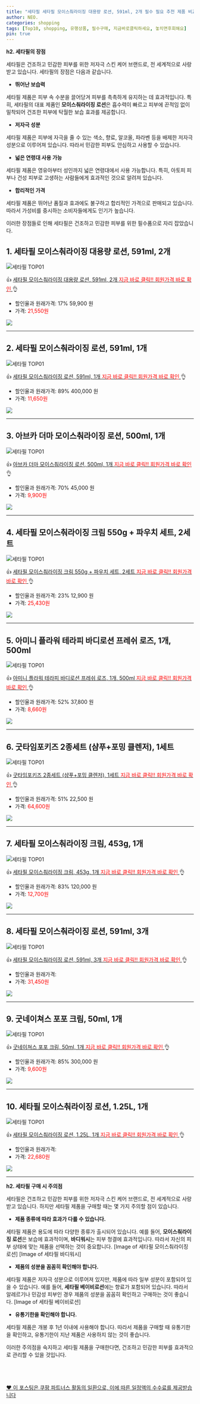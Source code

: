 ```yaml
---
title: "세타필 세타필 모이스춰라이징 대용량 로션, 591ml, 2개 필수 필요 추천 제품 비교 최저 가격 비교 장점 구매 후기 구매평"
author: NEO.
categories: shopping
tags: [Top10, shopping, 유행상품, 필수구매, 지금바로클릭하세요, 놓치면후회해요]
pin: true
---
```

**h2. 세타필의 장점**

세타필은 건조하고 민감한 피부를 위한 저자극 스킨 케어 브랜드로, 전 세계적으로 사랑받고 있습니다. 세타필의 장점은 다음과 같습니다.

* **뛰어난 보습력**

세타필 제품은 피부 속 수분을 끌어당겨 피부를 촉촉하게 유지하는 데 효과적입니다. 특히, 세타필의 대표 제품인 **모이스춰라이징 로션**은 흡수력이 빠르고 피부에 끈적임 없이 밀착되어 건조한 피부에 탁월한 보습 효과를 제공합니다.

* **저자극 성분**

세타필 제품은 피부에 자극을 줄 수 있는 색소, 향료, 알코올, 파라벤 등을 배제한 저자극 성분으로 이루어져 있습니다. 따라서 민감한 피부도 안심하고 사용할 수 있습니다.

* **넓은 연령대 사용 가능**

세타필 제품은 영유아부터 성인까지 넓은 연령대에서 사용 가능합니다. 특히, 아토피 피부나 건성 피부로 고생하는 사람들에게 효과적인 것으로 알려져 있습니다.

* **합리적인 가격**

세타필 제품은 뛰어난 품질과 효과에도 불구하고 합리적인 가격으로 판매되고 있습니다. 따라서 가성비를 중시하는 소비자들에게도 인기가 높습니다.

이러한 장점들로 인해 세타필은 건조하고 민감한 피부를 위한 필수품으로 자리 잡았습니다.

   

## 1. 세타필 모이스춰라이징 대용량 로션, 591ml, 2개

![세타필 TOP01](https://thumbnail6.coupangcdn.com/thumbnails/remote/490x490ex/image/retail/images/711593805388429-8681b9cc-5d10-40db-99d4-f490d8eca8b5.jpg)


👍 [세타필 모이스춰라이징 대용량 로션, 591ml, 2개 <font color=red> 지금 바로 클릭!! 회원가격 바로 확인 </font> ](https://link.coupang.com/re/AFFSDP?lptag=AF3617701&subid=GithubCoopas&pageKey=7164345502&traceid=V0-153&itemId=15015111767&vendorItemId=85072877349) 👌 


- 할인율과 원래가격: 17%  59,900   원
- 가격: <span style='color:red'>21,550원</span>

[![](/discount_price.png)](https://link.coupang.com/re/AFFSDP?lptag=AF3617701&subid=GithubCoopas&pageKey=7164345502&traceid=V0-153&itemId=15015111767&vendorItemId=85072877349)

---


   

## 2. 세타필 모이스춰라이징 로션, 591ml, 1개

![세타필 TOP01](https://thumbnail6.coupangcdn.com/thumbnails/remote/490x490ex/image/retail/images/1322644922592436-233ae835-1c61-4ace-bc8d-8950cb6c315f.jpg)


👍 [세타필 모이스춰라이징 로션, 591ml, 1개 <font color=red> 지금 바로 클릭!! 회원가격 바로 확인 </font> ](https://link.coupang.com/re/AFFSDP?lptag=AF3617701&subid=GithubCoopas&pageKey=7164345502&traceid=V0-153&itemId=14999324866&vendorItemId=80519514876) 👌 


- 할인율과 원래가격: 89%  400,000   원
- 가격: <span style='color:red'>11,650원</span>

[![](/discount_price.png)](https://link.coupang.com/re/AFFSDP?lptag=AF3617701&subid=GithubCoopas&pageKey=7164345502&traceid=V0-153&itemId=14999324866&vendorItemId=80519514876)

---


   

## 3. 아브카 더마 모이스춰라이징 로션, 500ml, 1개

![세타필 TOP01](https://thumbnail6.coupangcdn.com/thumbnails/remote/490x490ex/image/retail/images/2023/06/07/9/4/8d910bb7-067c-4ddc-af0b-fbb6f645c967.jpg)


👍 [아브카 더마 모이스춰라이징 로션, 500ml, 1개 <font color=red> 지금 바로 클릭!! 회원가격 바로 확인 </font> ](https://link.coupang.com/re/AFFSDP?lptag=AF3617701&subid=GithubCoopas&pageKey=7384676406&traceid=V0-153&itemId=19079399276&vendorItemId=86201824341) 👌 


- 할인율과 원래가격: 70%  45,000   원
- 가격: <span style='color:red'>9,900원</span>

[![](/discount_price.png)](https://link.coupang.com/re/AFFSDP?lptag=AF3617701&subid=GithubCoopas&pageKey=7384676406&traceid=V0-153&itemId=19079399276&vendorItemId=86201824341)

---


   

## 4. 세타필 모이스춰라이징 크림 550g + 파우치 세트, 2세트

![세타필 TOP01](https://thumbnail9.coupangcdn.com/thumbnails/remote/490x490ex/image/retail/images/1669368159445755-990916cd-e63b-4556-b9ad-0c807ea69b5d.jpg)


👍 [세타필 모이스춰라이징 크림 550g + 파우치 세트, 2세트 <font color=red> 지금 바로 클릭!! 회원가격 바로 확인 </font> ](https://link.coupang.com/re/AFFSDP?lptag=AF3617701&subid=GithubCoopas&pageKey=6978436642&traceid=V0-153&itemId=17910181198&vendorItemId=85072868216) 👌 


- 할인율과 원래가격: 23%  12,900   원
- 가격: <span style='color:red'>25,430원</span>

[![](/discount_price.png)](https://link.coupang.com/re/AFFSDP?lptag=AF3617701&subid=GithubCoopas&pageKey=6978436642&traceid=V0-153&itemId=17910181198&vendorItemId=85072868216)

---


   

## 5. 아미니 플라워 테라피 바디로션 프레쉬 로즈, 1개, 500ml

![세타필 TOP01](https://thumbnail9.coupangcdn.com/thumbnails/remote/490x490ex/image/retail/images/7722670862240284-d599fcf3-6fcd-4d52-b008-cc0391fbee9f.jpg)


👍 [아미니 플라워 테라피 바디로션 프레쉬 로즈, 1개, 500ml <font color=red> 지금 바로 클릭!! 회원가격 바로 확인 </font> ](https://link.coupang.com/re/AFFSDP?lptag=AF3617701&subid=GithubCoopas&pageKey=6197727679&traceid=V0-153&itemId=17112209725&vendorItemId=75659200906) 👌 


- 할인율과 원래가격: 52%  37,800   원
- 가격: <span style='color:red'>8,660원</span>

[![](/discount_price.png)](https://link.coupang.com/re/AFFSDP?lptag=AF3617701&subid=GithubCoopas&pageKey=6197727679&traceid=V0-153&itemId=17112209725&vendorItemId=75659200906)

---


   

## 6. 굿타임포키즈 2종세트 (샴푸+포밍 클렌저), 1세트

![세타필 TOP01](https://thumbnail6.coupangcdn.com/thumbnails/remote/490x490ex/image/vendor_inventory/a2f7/47da8d0ceb33bc075fe8a3356ef72d4e40af018977153e0b3d77cffa3ae3.jpg)


👍 [굿타임포키즈 2종세트 (샴푸+포밍 클렌저), 1세트 <font color=red> 지금 바로 클릭!! 회원가격 바로 확인 </font> ](https://link.coupang.com/re/AFFSDP?lptag=AF3617701&subid=GithubCoopas&pageKey=5920665501&traceid=V0-153&itemId=10493079009&vendorItemId=77774767018) 👌 


- 할인율과 원래가격: 51%  22,500   원
- 가격: <span style='color:red'>64,600원</span>

[![](/discount_price.png)](https://link.coupang.com/re/AFFSDP?lptag=AF3617701&subid=GithubCoopas&pageKey=5920665501&traceid=V0-153&itemId=10493079009&vendorItemId=77774767018)

---


   

## 7. 세타필 모이스춰라이징 크림, 453g, 1개

![세타필 TOP01](https://thumbnail8.coupangcdn.com/thumbnails/remote/490x490ex/image/retail/images/2025188293739390-1dcaf0b8-8664-4441-864d-71610312a388.jpg)


👍 [세타필 모이스춰라이징 크림, 453g, 1개 <font color=red> 지금 바로 클릭!! 회원가격 바로 확인 </font> ](https://link.coupang.com/re/AFFSDP?lptag=AF3617701&subid=GithubCoopas&pageKey=6453223223&traceid=V0-153&itemId=13261817474&vendorItemId=80519500808) 👌 


- 할인율과 원래가격: 83%  120,000   원
- 가격: <span style='color:red'>12,700원</span>

[![](/discount_price.png)](https://link.coupang.com/re/AFFSDP?lptag=AF3617701&subid=GithubCoopas&pageKey=6453223223&traceid=V0-153&itemId=13261817474&vendorItemId=80519500808)

---


   

## 8. 세타필 모이스춰라이징 로션, 591ml, 3개

![세타필 TOP01](https://thumbnail10.coupangcdn.com/thumbnails/remote/490x490ex/image/retail/images/711216595735036-8139ff0f-4120-43d8-a05f-820fa0f83a1d.jpg)


👍 [세타필 모이스춰라이징 로션, 591ml, 3개 <font color=red> 지금 바로 클릭!! 회원가격 바로 확인 </font> ](https://link.coupang.com/re/AFFSDP?lptag=AF3617701&subid=GithubCoopas&pageKey=7164345502&traceid=V0-153&itemId=17910186641&vendorItemId=85072873775) 👌 


- 할인율과 원래가격: 
- 가격: <span style='color:red'>31,450원</span>

[![](/discount_price.png)](https://link.coupang.com/re/AFFSDP?lptag=AF3617701&subid=GithubCoopas&pageKey=7164345502&traceid=V0-153&itemId=17910186641&vendorItemId=85072873775)

---


   

## 9. 굿네이쳐스 포포 크림, 50ml, 1개

![세타필 TOP01](https://thumbnail10.coupangcdn.com/thumbnails/remote/490x490ex/image/retail/images/317950020316179-21dcd6c4-0c9f-4576-ab09-7f4c7b6a1cd7.jpg)


👍 [굿네이쳐스 포포 크림, 50ml, 1개 <font color=red> 지금 바로 클릭!! 회원가격 바로 확인 </font> ](https://link.coupang.com/re/AFFSDP?lptag=AF3617701&subid=GithubCoopas&pageKey=5373381816&traceid=V0-153&itemId=18057370936&vendorItemId=70713656064) 👌 


- 할인율과 원래가격: 85%  300,000   원
- 가격: <span style='color:red'>9,600원</span>

[![](/discount_price.png)](https://link.coupang.com/re/AFFSDP?lptag=AF3617701&subid=GithubCoopas&pageKey=5373381816&traceid=V0-153&itemId=18057370936&vendorItemId=70713656064)

---


   

## 10. 세타필 모이스춰라이징 로션, 1.25L, 1개

![세타필 TOP01](https://thumbnail9.coupangcdn.com/thumbnails/remote/490x490ex/image/retail/images/2022/12/20/10/0/196f8a76-789e-4c72-869e-db746d34bfee.png)


👍 [세타필 모이스춰라이징 로션, 1.25L, 1개 <font color=red> 지금 바로 클릭!! 회원가격 바로 확인 </font> ](https://link.coupang.com/re/AFFSDP?lptag=AF3617701&subid=GithubCoopas&pageKey=7164345502&traceid=V0-153&itemId=17215242941&vendorItemId=84387112171) 👌 


- 할인율과 원래가격: 
- 가격: <span style='color:red'>22,680원</span>

[![](/discount_price.png)](https://link.coupang.com/re/AFFSDP?lptag=AF3617701&subid=GithubCoopas&pageKey=7164345502&traceid=V0-153&itemId=17215242941&vendorItemId=84387112171)

---
**h2. 세타필 구매 시 주의점**

세타필은 건조하고 민감한 피부를 위한 저자극 스킨 케어 브랜드로, 전 세계적으로 사랑받고 있습니다. 하지만 세타필 제품을 구매할 때는 몇 가지 주의할 점이 있습니다.

* **제품 종류에 따라 효과가 다를 수 있습니다.**

세타필 제품은 용도에 따라 다양한 종류가 출시되어 있습니다. 예를 들어, **모이스춰라이징 로션**은 보습에 효과적이며, **바디워시**는 피부 청결에 효과적입니다. 따라서 자신의 피부 상태에 맞는 제품을 선택하는 것이 중요합니다.
[Image of 세타필 모이스춰라이징 로션]
[Image of 세타필 바디워시]

* **제품의 성분을 꼼꼼히 확인해야 합니다.**

세타필 제품은 저자극 성분으로 이루어져 있지만, 제품에 따라 일부 성분이 포함되어 있을 수 있습니다. 예를 들어, **세타필 베이비로션**에는 향료가 포함되어 있습니다. 따라서 알레르기나 민감성 피부인 경우 제품의 성분을 꼼꼼히 확인하고 구매하는 것이 좋습니다.
[Image of 세타필 베이비로션]

* **유통기한을 확인해야 합니다.**

세타필 제품은 개봉 후 1년 이내에 사용해야 합니다. 따라서 제품을 구매할 때 유통기한을 확인하고, 유통기한이 지난 제품은 사용하지 않는 것이 좋습니다.

이러한 주의점을 숙지하고 세타필 제품을 구매한다면, 건조하고 민감한 피부를 효과적으로 관리할 수 있을 것입니다.<br><br><br><br><br> [ ❤  이 포스팅은 쿠팡 파트너스 활동의 일환으로, 이에 따른 일정액의 수수료를 제공받습니다](https://link.coupang.com/a/bcEFyh)